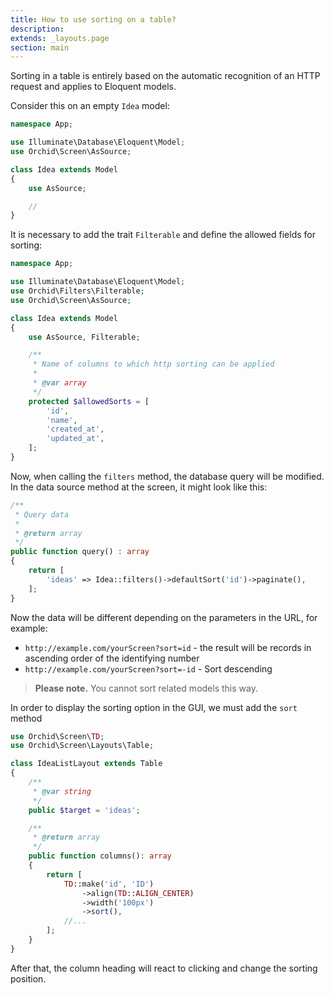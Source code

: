 ```yaml
---
title: How to use sorting on a table?
description: 
extends: _layouts.page
section: main
---
```



Sorting in a table is entirely based on the automatic recognition of an HTTP request and applies to Eloquent models.

Consider this on an empty `Idea` model:

```php
namespace App;

use Illuminate\Database\Eloquent\Model;
use Orchid\Screen\AsSource;

class Idea extends Model
{
    use AsSource;

    //
}
```

It is necessary to add the trait `Filterable` and define the allowed fields for sorting:

```php
namespace App;

use Illuminate\Database\Eloquent\Model;
use Orchid\Filters\Filterable;
use Orchid\Screen\AsSource;

class Idea extends Model
{
    use AsSource, Filterable;

    /**
     * Name of columns to which http sorting can be applied
     * 
     * @var array
     */
    protected $allowedSorts = [
        'id',
        'name',
        'created_at',
        'updated_at',
    ];
}
```

Now, when calling the `filters` method, the database query will be modified.
In the data source method at the screen, it might look like this:

```php
/**
 * Query data
 *
 * @return array
 */
public function query() : array
{
    return [
        'ideas' => Idea::filters()->defaultSort('id')->paginate(),
    ];
}
```

Now the data will be different depending on the parameters in the URL, for example:

* `http://example.com/yourScreen?sort=id` - the result will be records in ascending order of the identifying number
* `http://example.com/yourScreen?sort=-id` - Sort descending

> **Please note.** You cannot sort related models this way.

In order to display the sorting option in the GUI, we must add the `sort` method

```php
use Orchid\Screen\TD;
use Orchid\Screen\Layouts\Table;

class IdeaListLayout extends Table
{
    /**
     * @var string
     */
    public $target = 'ideas';

    /**
     * @return array
     */
    public function columns(): array
    {
        return [
            TD::make('id', 'ID')
                ->align(TD::ALIGN_CENTER)
                ->width('100px')
                ->sort(),
            //...
        ];
    }
}
```

After that, the column heading will react to clicking and change the sorting position.
